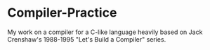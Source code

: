 # Compiler-Practice
My work on a compiler for a C-like language heavily based on Jack Crenshaw's 1988-1995 "Let's Build a Compiler" series.
